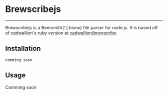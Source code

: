 # Brewscribejs
<hr>

Brewscribejs is a Beersmith2 (.bsmx) file parser for node.js. It is based off of cadwallion's ruby version at [cadwallion/brewscribe](https://github.com/cadwallion/brewscribe)

## Installation
``comming soon``
<!--
``npm install brewscribe``
-->

## Usage

Comming soon